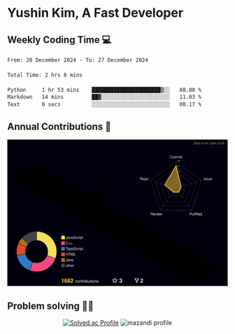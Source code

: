 # Yushin Kim, A Fast Developer

## Weekly Coding Time 💻

<!--START_SECTION:waka-->

```txt
From: 20 December 2024 - To: 27 December 2024

Total Time: 2 hrs 8 mins

Python     1 hr 53 mins    ██████████████████████▒░░   88.80 %
Markdown   14 mins         ██▓░░░░░░░░░░░░░░░░░░░░░░   11.03 %
Text       0 secs          ░░░░░░░░░░░░░░░░░░░░░░░░░   00.17 %
```

<!--END_SECTION:waka-->

## Annual Contributions 🏃

![](./profile-3d-contrib/profile-night-rainbow.svg)

## Problem solving 👨‍💻

<div align="center">

[![Solved.ac Profile](http://mazassumnida.wtf/api/v2/generate_badge?boj=kys010306)](https://solved.ac/kys010306)
![mazandi profile](http://mazandi.herokuapp.com/api?handle=kys010306&theme=dark)

</div>
